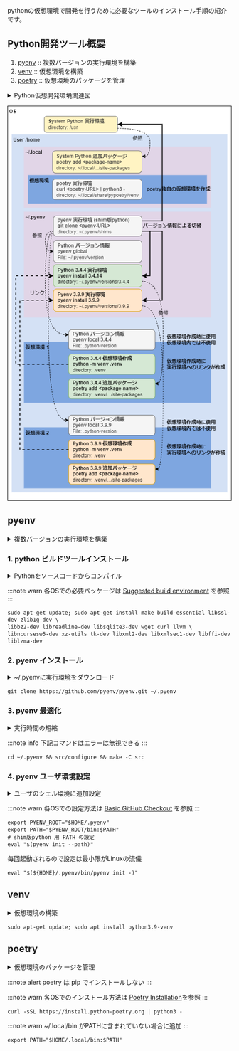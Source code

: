<!--
title:   pyenv + venv + poetry による開発環境構築 (Ubuntu 21.10)
tags:    Python=3.10|3.6|3.7|3.8|3.9,Ubuntu=21.10
id:      a5b5328c93bad615c5b2
private: false
-->
pythonの仮想環境で開発を行うために必要なツールのインストール手順の紹介です。


## Python開発ツール概要

1. [pyenv](#pyenv) :: 複数バージョンの実行環境を構築
2. [venv](#venv) :: 仮想環境を構築
3. [poetry](#poetry) :: 仮想環境のパッケージを管理

<details>
<summary>Python仮想開発環境関連図</summary>
- どのコマンドがどの環境で動作しているのか頭に入っていると、余計な混乱しなくてすみます。
- 開発にはpipは使いません
</details>

![Python仮想環境](../img/python_dev_env.drawio.png)

## pyenv

<details>
<summary>複数バージョンの実行環境を構築</summary>
- 複数バージョンのpythonを切り替えて使えることができる。
- 各ユーザが使用するpythonのバージョンを切り替える。
- バージョンの切替はOSが使用しているpythonのバージョンに影響はない。
- venvを使って、開発環境毎にバージョンを切り替えられる。
</details>

### 1. python ビルドツールインストール

<details>
<summary>Pythonをソースコードからコンパイル</summary>
- pyenvはpythonをソースコードをダウンロードして、コンパイルして、開発者のhomeディレクトリにインストールする。
- そのためビルドツールをあらかじめインストールする必要がある。
</details>

:::note warn
各OSでの必要パッケージは <a href="https://github.com/pyenv/pyenv/wiki#suggested-build-environment">Suggested build environment</a> を参照
:::

```shell:【参考】ubuntu-21.10
sudo apt-get update; sudo apt-get install make build-essential libssl-dev zlib1g-dev \
libbz2-dev libreadline-dev libsqlite3-dev wget curl llvm \
libncursesw5-dev xz-utils tk-dev libxml2-dev libxmlsec1-dev libffi-dev liblzma-dev
```

### 2. pyenv インストール

<details>
<summary>~/.pyenvに実行環境をダウンロード</summary>
- pyenvは[Shim](https://en.wikipedia.org/wiki/Shim_(computing))と呼ばれる方式で複数バージョンのpythonを切り替える。
- shim版python (`~/.pyenv/bin/python`) が本物のpythonの切替を行う方式。
- 複数バージョンのpythonは`~/.pyenv`配下のディレクトリにインストールされる。
- `~/.pyenv`には、python のインタプリタと標準ライブラリのみインストールし、それ以外のライブラリについては、
  後述のvenvによって各開発環境下にインストールする（ようにすべき）。
</details>

```shell
git clone https://github.com/pyenv/pyenv.git ~/.pyenv
```

### 3. pyenv 最適化

<details>
<summary>実行時間の短縮</summary>
- pythonのshim方式によるruntime時の負担を最適化する。
- 下記コマンドは失敗してもpyenvは動作するのでエラーは無視してよい。
</details>

:::note info
下記コマンドはエラーは無視できる
:::

```shell
cd ~/.pyenv && src/configure && make -C src
```

### 4. pyenv ユーザ環境設定

<details>
<summary>ユーザのシェル環境に追加設定</summary>
- pyenv用のPATHや各種環境変数を各ユーザが設定する必要がある。
- bashの場合、スクリプト用の設定と、ログインシェル用の設定を分けている。
- 設定完了後は、logoutとloginで設定変更を反映させる。
</details>

:::note warn
各OSでの設定方法は <a href="https://github.com/pyenv/pyenv#basic-github-checkout">Basic GitHub Checkout</a> を参照
:::

```shell:【参考】環境変数追加設定（.profile、.bash_profileなど）
export PYENV_ROOT="$HOME/.pyenv"
export PATH="$PYENV_ROOT/bin:$PATH"
# shim版python 用 PATH の設定
eval "$(pyenv init --path)"
```

毎回起動されるので設定は最小限がLinuxの流儀

```shell:【参考】実行時環境追加設定（.bashrcなど）
eval "$(${HOME}/.pyenv/bin/pyenv init -)"
```


## venv

<details>
<summary>仮想環境の構築</summary>
- python (3.4以降) 標準の仮想環境。
- 開発環境毎のpythonのruntime環境の切替、追加ライブラリの管理を行う。
- 標準ではあるが、runtime環境ではないのでOSによっては追加でインストールする必要がある。
</details>

```shell:ubuntu-21.10
sudo apt-get update; sudo apt install python3.9-venv
```

## poetry

<details>
<summary>仮想環境のパッケージを管理</summary>
- 選択肢はたくさんあるが、現時点のbest practiseの模様。
- poetryは`~/.local/bin`にインストールされる。
- Ubunts 21.10 ではデフォルトでPATHが通っているのでインストールすれば則実行可。
- pipでインストールすると、実行環境に依存してしてしまう。
- 独自のpython実行環境をもつので、仮想環境に影響を受けない。
</details>

:::note alert
poetry は pip でインストールしない
:::

:::note warn
各OSでのインストール方法は <a href="https://python-poetry.org/docs/master/#installation">Poetry Installation</a>を参照
:::

```shell:ubuntu-21.10
curl -sSL https://install.python-poetry.org | python3 -
```

:::note warn
~/.local/bin がPATHに含まれていない場合に追加
:::

```shell:【参考】環境変数追加設定（.profile、.bash_profileなど）
export PATH="$HOME/.local/bin:$PATH"
```